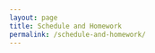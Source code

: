 ```yaml
---
layout: page
title: Schedule and Homework
permalink: /schedule-and-homework/
---
```


<div id="table-wrapper">
    <div id="table-container"></div>
</div>


<script> {% include load-schedule.js %} </script>
